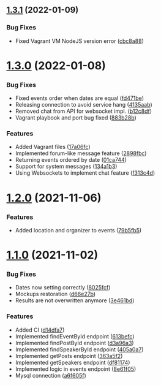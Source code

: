 ## [1.3.1](https://github.com/Pingu-Developers/InnosoftAPI/compare/v1.3.0...v1.3.1) (2022-01-09)


### Bug Fixes

* Fixed Vagrant VM NodeJS version error ([cbc8a88](https://github.com/Pingu-Developers/InnosoftAPI/commit/cbc8a88a7bbed32af95e6840d5bd3c02a0a17ef7))



# [1.3.0](https://github.com/Pingu-Developers/InnosoftAPI/compare/v1.2.0...v1.3.0) (2022-01-08)


### Bug Fixes

* Fixed events order when dates are equal ([fd471be](https://github.com/Pingu-Developers/InnosoftAPI/commit/fd471beef5d06eac7fa31bdde8718a8645d69324))
* Releasing connection to avoid service hang ([4135aab](https://github.com/Pingu-Developers/InnosoftAPI/commit/4135aabdb51b4c7d2ca50401e1d8ceba3f7405f3))
* Removed chat from API for websocket impl. ([b12c8df](https://github.com/Pingu-Developers/InnosoftAPI/commit/b12c8df7ac4920fceb9e1e4de1926855cb0d9df6))
* Vagrant playbook and port bug fixed ([883b28b](https://github.com/Pingu-Developers/InnosoftAPI/commit/883b28b3b476d468ec276e69e39798fb8bbfe2fb))


### Features

* Added Vagrant files ([17a06fc](https://github.com/Pingu-Developers/InnosoftAPI/commit/17a06fc8e3cfcab5fea03fda4b1b9654d801314f))
* Implemented forum-like message feature ([2898fbc](https://github.com/Pingu-Developers/InnosoftAPI/commit/2898fbc5ea81517e074e4f082a66d05a973b1c4c))
* Returning events ordered by date ([01ca744](https://github.com/Pingu-Developers/InnosoftAPI/commit/01ca744549010ba7197aefcfc010d9e26dbf3ab6))
* Support for system messages ([134a1b3](https://github.com/Pingu-Developers/InnosoftAPI/commit/134a1b3a6c5a8971b8608cfdc4076172ab588dfa))
* Using Websockets to implement chat feature ([f313c4d](https://github.com/Pingu-Developers/InnosoftAPI/commit/f313c4d1d8c84cf046cd0fafa620c8cd60cf7c07))



# [1.2.0](https://github.com/Pingu-Developers/InnosoftAPI/compare/v1.1.0...v1.2.0) (2021-11-06)


### Features

* Added location and organizer to events ([79b5fb5](https://github.com/Pingu-Developers/InnosoftAPI/commit/79b5fb5da86598d4a3d39d27552bdad7600dc3f3))



# [1.1.0](https://github.com/Pingu-Developers/InnosoftAPI/compare/d14dfa706805924214d3911e396a31231a65423c...v1.1.0) (2021-11-02)


### Bug Fixes

* Dates now setting correctly ([8025fcf](https://github.com/Pingu-Developers/InnosoftAPI/commit/8025fcf44d6e40f50dec2d04854f030611907add))
* Mockups restoration ([d66e27b](https://github.com/Pingu-Developers/InnosoftAPI/commit/d66e27b4de17732e9c5e81adc46f6f1d4206639a))
* Results are not overwritten anymore ([3e461bd](https://github.com/Pingu-Developers/InnosoftAPI/commit/3e461bd593623f1c793ea1b6188450fe96b0d3e2))


### Features

* Added CI ([d14dfa7](https://github.com/Pingu-Developers/InnosoftAPI/commit/d14dfa706805924214d3911e396a31231a65423c))
* Implemented findEventById endpoint ([613befc](https://github.com/Pingu-Developers/InnosoftAPI/commit/613befc2a7697d8be36a20efa4b034c2cb62c915))
* Implemented findPostById endpoint ([d3a96a3](https://github.com/Pingu-Developers/InnosoftAPI/commit/d3a96a33f7707cf05572e87d7ef3717c55e16666))
* Implemented findSpeakerById endpoint ([405a0a7](https://github.com/Pingu-Developers/InnosoftAPI/commit/405a0a7bc9041d4c1a2f1ca37fbdb0359b61d155))
* Implemented getPosts endpoint ([363a5f2](https://github.com/Pingu-Developers/InnosoftAPI/commit/363a5f2f73fd7b2b9c19763d4e0b71ff675a6515))
* Implemented getSpeakers endpoint ([df81174](https://github.com/Pingu-Developers/InnosoftAPI/commit/df811740502ae51eee9767d936cac88a1d1b765f))
* Implemented logic in events endpoint ([8e61f05](https://github.com/Pingu-Developers/InnosoftAPI/commit/8e61f058d625f90358d64dd72625ba201d4ac3de))
* Mysql connection ([a6f605f](https://github.com/Pingu-Developers/InnosoftAPI/commit/a6f605f11570d110d0e59c6ff41d6985f59e6969))



